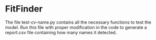 # FitFinder

The file test-cv-name.py contains all the necessary functions to test the model.
Run this file with proper modification in the code to generate a report.csv file containing how many names it detected.
